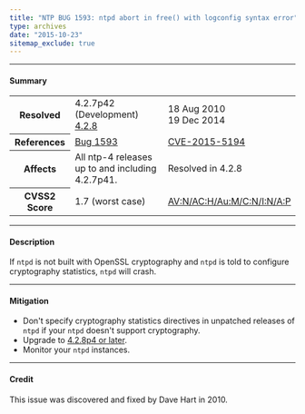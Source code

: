 ```yaml
---
title: "NTP BUG 1593: ntpd abort in free() with logconfig syntax error"
type: archives
date: "2015-10-23"
sitemap_exclude: true
---
```


* * *

#### Summary

<table>
  <tbody>
	<tr>
		<th><b>Resolved</b></th>
		<td>4.2.7p42 (Development)<br> <a href="/support/securitynotice/4_2_8-release-announcement/">4.2.8</a></td>
		<td>18 Aug 2010<br> 19 Dec 2014</td>
	</tr>
	<tr>
		<th><b>References</b></th>
		<td><a href="https://bugs.ntp.org/show_bug.cgi?id=1593">Bug 1593</a></td>
		<td><a href="https://nvd.nist.gov/vuln/detail/CVE-2015-5194">CVE-2015-5194</a></td>
	</tr>
	<tr>
		<th><b>Affects</b></th>
		<td>All ntp-4 releases up to and including 4.2.7p41.</td>
		<td>Resolved in 4.2.8</td>
	</tr>
	<tr>
		<th><b>CVSS2 Score</b></th>
		<td>1.7 (worst case)</td>
		<td><a href="https://nvd.nist.gov/vuln-metrics/cvss/v2-calculator?calculator&version=2.0&vector=(AV:N/AC:H/Au:M/C:N/I:N/A:P)">AV:N/AC:H/Au:M/C:N/I:N/A:P</a></td>
	</tr>	
  </tbody>	
</table>

* * *
    
#### Description 

If `ntpd` is not built with OpenSSL cryptography and `ntpd` is told to configure cryptography statistics, `ntpd` will crash.

* * *
    
#### Mitigation

* Don't specify cryptography statistics directives in unpatched releases of `ntpd` if your `ntpd` doesn't support cryptography.
* Upgrade to [4.2.8p4 or later](/downloads/).
* Monitor your `ntpd` instances. 

* * *

#### Credit

This issue was discovered and fixed by Dave Hart in 2010.
